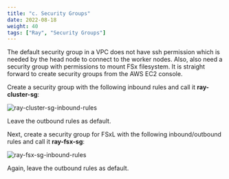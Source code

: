 ```yaml
---
title: "c. Security Groups"
date: 2022-08-18
weight: 40
tags: ["Ray", "Security Groups"]
---
```


The default security group in a VPC does not have ssh permission which is needed by the head node to connect to the worker nodes. Also, also need a security group with permissions to mount FSx filesystem. It is straight forward to create security groups from the AWS EC2 console.

Create a security group with the following inbound rules and call it **ray-cluster-sg**:

![ray-cluster-sg-inbound-rules](/images/hpc-ray-workshop/ray-cluster-sg-inbound-rules.png)

Leave the outbound rules as default.

Next, create a security group for FSxL with the following inbound/outbound rules and call it **ray-fsx-sg**:

![ray-fsx-sg-inbound-rules](/images/hpc-ray-workshop/ray-fsx-sg-inbound-rules.png)

Again, leave the outbound rules as default.
